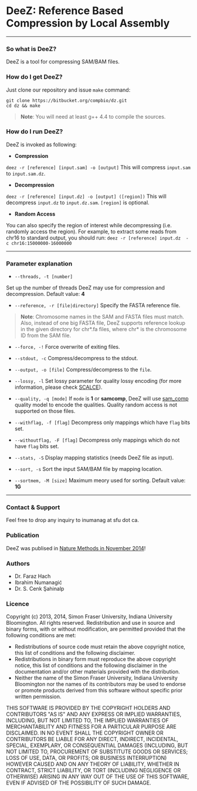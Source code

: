 **DeeZ**: Reference Based Compression by Local Assembly
===================

---

### So what is DeeZ?
DeeZ is a tool for compressing SAM/BAM files.

### How do I get DeeZ?
Just clone our repository and issue `make` command:
```
git clone https://bitbucket.org/compbio/dz.git
cd dz && make
```
> **Note**: You will need at least g++ 4.4 to compile the sources.

### How do I run DeeZ?
DeeZ is invoked as following:

- **Compression**

 `deez -r [reference] [input.sam] -o [output]`
 This will compress `input.sam` to `input.sam.dz`.

- **Decompression**

 `deez -r [reference] [input.dz] -o [output] ([region])`
 This will decompress `input.dz` to `input.dz.sam`. `[region]` is optional.

-  **Random Access**

 You can also specify the region of interest while decompressing (i.e. randomly access the region). 
 For example, to extract some reads from chr16 to standard output, you should run:
 `deez -r [reference] input.dz  -c chr16:15000000-16000000`

---

### Parameter explanation

- `--threads, -t [number]`

Set up the number of threads DeeZ may use for compression and decompression.
Default value: **4**

- `--reference, -r [file|directory]`
Specify the FASTA reference file.
> **Note**: Chromosome names in the SAM and FASTA files must match. Also, instead of one big FASTA file, DeeZ supports reference lookup in the given directory for chr\*.fa files, where chr\* is the chromosome ID from the SAM file.

- `--force, -!`
Force overwrite of exiting files.

- `--stdout, -c`
Compress/decompress to the stdout.

- `--output, -o [file]`
Compress/decompress to the `file`.

- `--lossy, -l`
Set lossy parameter for quality lossy encoding (for more information, please check [SCALCE][1]).

- `--quality, -q [mode]`
If `mode` is **1** or **samcomp**, DeeZ will use [sam_comp][2] quality model to encode the qualities. Quality random access is not supported on those files. 

- `--withflag, -f [flag]`
Decompress only mappings which have `flag` bits set.

- `--withoutflag, -F [flag]`
Decompress only mappings which do not have `flag` bits set.

- `--stats, -S`
Display mapping statistics (needs DeeZ file as input).

- `--sort, -s`
Sort the input SAM/BAM file by mapping location.

- `--sortmem, -M [size]`
Maximum meory used for sorting. 
Default value: **1G**

---

### Contact & Support

Feel free to drop any inquiry to <a>inumanag at sfu dot ca</a>.

### Publication
DeeZ was publised in [Nature Methods in November 2014][3]!

### Authors

- Dr. Faraz Hach
- Ibrahim Numanagić
- Dr. S. Cenk Şahinalp

### Licence

Copyright (c) 2013, 2014, Simon Fraser University, Indiana University Bloomington. All rights reserved.
Redistribution and use in source and binary forms, with or without modification, are permitted provided that the following conditions are met:

- Redistributions of source code must retain the above copyright notice, this list of conditions and the following disclaimer.
- Redistributions in binary form must reproduce the above copyright notice, this list of conditions and the following disclaimer in the documentation and/or other materials provided with the distribution.
- Neither the name of the Simon Fraser University, Indiana University Bloomington nor the names of its contributors may be used to endorse or promote products derived from this software without specific prior written permission.

THIS SOFTWARE IS PROVIDED BY THE COPYRIGHT HOLDERS AND CONTRIBUTORS "AS IS" AND ANY EXPRESS OR IMPLIED WARRANTIES, INCLUDING, BUT NOT LIMITED TO, THE IMPLIED WARRANTIES OF MERCHANTABILITY AND FITNESS FOR A PARTICULAR PURPOSE ARE DISCLAIMED. IN NO EVENT SHALL THE COPYRIGHT OWNER OR CONTRIBUTORS BE LIABLE FOR ANY DIRECT, INDIRECT, INCIDENTAL, SPECIAL, EXEMPLARY, OR CONSEQUENTIAL DAMAGES (INCLUDING, BUT NOT LIMITED TO, PROCUREMENT OF SUBSTITUTE GOODS OR SERVICES; LOSS OF USE, DATA, OR PROFITS; OR BUSINESS INTERRUPTION) HOWEVER CAUSED AND ON ANY THEORY OF LIABILITY, WHETHER IN CONTRACT, STRICT LIABILITY, OR TORT (INCLUDING NEGLIGENCE OR OTHERWISE) ARISING IN ANY WAY OUT OF THE USE OF THIS SOFTWARE, EVEN IF ADVISED OF THE POSSIBILITY OF SUCH DAMAGE.

  [1]: http://scalce.sourceforge.net/
  [2]: https://sourceforge.net/projects/samcomp/
  [3]: http://www.nature.com/nmeth/journal/v11/n11/full/nmeth.3133.html
